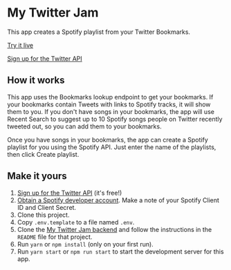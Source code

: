 # My Twitter Jam

This app creates a Spotify playlist from your Twitter Bookmarks.

[Try it live](https://mytwitterjam.glitch.me)

[Sign up for the Twitter API](https://t.co/signup)


## How it works

This app uses the Bookmarks lookup endpoint to get your bookmarks. If your bookmarks contain Tweets with links to Spotify tracks, it will show them to you. If you don't have songs in your bookmarks, the app will use Recent Search to suggest up to 10 Spotify songs people on Twitter recently tweeted out, so you can add them to your bookmarks.

Once you have songs in your bookmarks, the app can create a Spotify playlist for you using the Spotify API. Just enter the name of the playlists, then click Create playlist.

## Make it yours

1. [Sign up for the Twitter API](https://t.co/signup) (it's free!)
1. [Obtain a Spotify developer account](https://developer.spotify.com/). Make a note of your Spotify Client ID and Client Secret.
1. Clone this project.
1. Copy `.env.template` to a file named `.env`.
1. Clone the [My Twitter Jam backend](https://github.com/github/mytwitterjam-backend) and follow the instructions in the `README` file for that project.
1. Run `yarn` or `npm install` (only on your first run).
1. Run `yarn start` or `npm run start` to start the development server for this app.